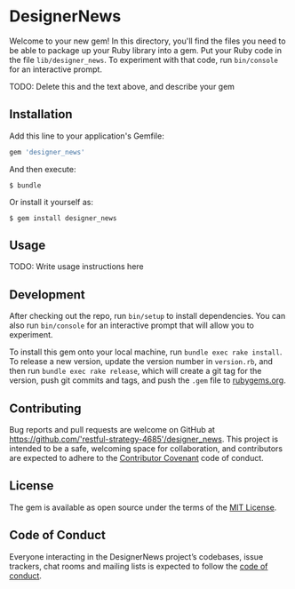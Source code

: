 # DesignerNews

Welcome to your new gem! In this directory, you'll find the files you need to be able to package up your Ruby library into a gem. Put your Ruby code in the file `lib/designer_news`. To experiment with that code, run `bin/console` for an interactive prompt.

TODO: Delete this and the text above, and describe your gem

## Installation

Add this line to your application's Gemfile:

```ruby
gem 'designer_news'
```

And then execute:

    $ bundle

Or install it yourself as:

    $ gem install designer_news

## Usage

TODO: Write usage instructions here

## Development

After checking out the repo, run `bin/setup` to install dependencies. You can also run `bin/console` for an interactive prompt that will allow you to experiment.

To install this gem onto your local machine, run `bundle exec rake install`. To release a new version, update the version number in `version.rb`, and then run `bundle exec rake release`, which will create a git tag for the version, push git commits and tags, and push the `.gem` file to [rubygems.org](https://rubygems.org).

## Contributing

Bug reports and pull requests are welcome on GitHub at https://github.com/'restful-strategy-4685'/designer_news. This project is intended to be a safe, welcoming space for collaboration, and contributors are expected to adhere to the [Contributor Covenant](http://contributor-covenant.org) code of conduct.

## License

The gem is available as open source under the terms of the [MIT License](https://opensource.org/licenses/MIT).

## Code of Conduct

Everyone interacting in the DesignerNews project’s codebases, issue trackers, chat rooms and mailing lists is expected to follow the [code of conduct](https://github.com/'restful-strategy-4685'/designer_news/blob/master/CODE_OF_CONDUCT.md).
